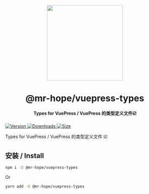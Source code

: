 <!-- markdownlint-disable -->
<p align="center">
  <img width="240" src="https://vuepress-theme-hope.mrhope.site/logo.svg" style="text-align: center;"/>
</p>
<h1 align="center">@mr-hope/vuepress-types</h1>
<h4 align="center">Types for VuePress / VuePress 的类型定义文件☑️</h4>

[![Version](https://img.shields.io/npm/v/@mr-hope/vuepress-types.svg?style=flat-square&logo=npm) ![Downloads](https://img.shields.io/npm/dm/@mr-hope/vuepress-types.svg?style=flat-square&logo=npm) ![Size](https://img.shields.io/bundlephobia/min/@mr-hope/vuepress-types?style=flat-square&logo=npm)](https://www.npmjs.com/package/@mr-hope/vuepress-types)

<!-- markdownlint-restore -->

Types for VuePress / VuePress 的类型定义文件 ☑️

## 安装 / Install

```bash
npm i -D @mr-hope/vuepress-types
```

Or

```bash
yarn add -D @mr-hope/vuepress-types
```
